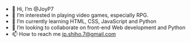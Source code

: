 - 👋 Hi, I’m @JoyP7
- 👀 I’m interested in playing video games, especially RPG.
- 🌱 I’m currently learning HTML, CSS, JavaScript and Python
- 💞️ I’m looking to collaborate on front-end Web development and Python 
- 📫 How to reach me jp.shiho.7@gmail.com

<!---
JoyP7/JoyP7 is a ✨ special ✨ repository because its `README.md` (this file) appears on your GitHub profile.
You can click the Preview link to take a look at your changes.
--->
